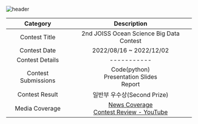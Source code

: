 ![header](https://capsule-render.vercel.app/api?type=wave&color=52F9F4&text=2nd%20JOISS%20Ocean%20Science%20BigData%20Contest&fontSize=40&fontColor=011B65&height=200)

<div align="center">

| Category | Description |
| :--------: | :-----------: |
| Contest Title | 2nd JOISS Ocean Science Big Data Contest |
| Contest Date | 2022/08/16 ~ 2022/12/02 |
| Contest Details | ----------- |
| Contest Submissions | Code(python) <br> Presentation Slides <br> Report |
| Contest Result | 일반부 우수상(Second Prize) |
| Media Coverage | [News Coverage](https://www.sedaily.com/NewsView/26F0IMRJAK) <br> [Contest Review - YouTube](https://www.youtube.com/watch?v=GW1l5pFcMxI) |

</div>

